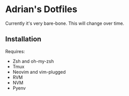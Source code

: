 # Adrian's Dotfiles

Currently it's very bare-bone. This will change over time.

## Installation

Requires:
- Zsh and oh-my-zsh
- Tmux
- Neovim and vim-plugged
- RVM
- NVM
- Pyenv
